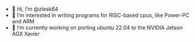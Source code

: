 - 👋 Hi, I’m @zlesk64
- 👀 I’m interested in writing programs for RISC-based cpus, like Power-PC and ARM 
- 🌱 I’m currently working on porting ubuntu 22.04 to the NVIDIA Jetson AGX Xavier


<!---
zlesk64/zlesk64 is a ✨ special ✨ repository because its `README.md` (this file) appears on your GitHub profile.
You can click the Preview link to take a look at your changes.
--->
